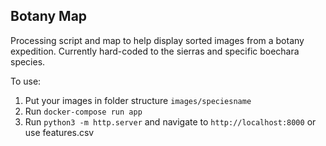 Botany Map
----------

Processing script and map to help display sorted images from a botany expedition. Currently hard-coded to the sierras and specific boechara species.


To use:

1. Put your images in folder structure `images/speciesname`
2. Run `docker-compose run app`
3. Run `python3 -m http.server` and navigate to `http://localhost:8000` or use features.csv